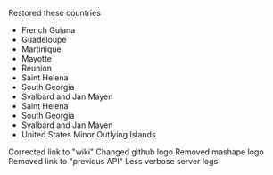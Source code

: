 Restored these countries
- French Guiana
- Guadeloupe
- Martinique
- Mayotte
- Réunion
- Saint Helena
- South Georgia
- Svalbard and Jan Mayen
- Saint Helena
- South Georgia
- Svalbard and Jan Mayen
- United States Minor Outlying Islands

Corrected link to "wiki"
Changed github logo
Removed mashape logo
Removed link to "previous API"
Less verbose server logs
